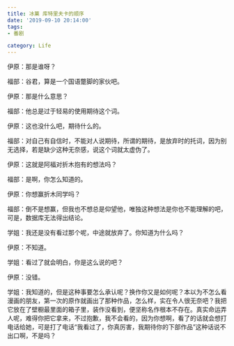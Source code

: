 ```yaml
---
title: 冰菓 库特里夫卡的顺序
date: '2019-09-10 20:14:00'
tags: 
- 番剧

category: Life
---
```


伊原：那是谁呀？

福部：谷君，算是一个国语蹩脚的家伙吧。

伊原：那是什么意思？

福部：他总是过于轻易的使用期待这个词。

伊原：这也没什么吧，期待什么的。

福部：对自己有自信时，不能对人说期待，所谓的期待，是放弃时的托词，因为别无选择，若是缺少这种无奈感，说这个词就太虚伪了。

伊原：这就是阿福对折木抱有的想法吗？

福部：是啊，你怎么知道的。

伊原：你想赢折木同学吗？

福部：倒不是想赢，但我也不想总是仰望他，唯独这种想法是你也不能理解的吧，可是，数据库无法得出结论。


学姐：我还是没有看过那个呢，中途就放弃了。你知道为什么吗？

伊原：不知道。

学姐：看过了就会明白，你是这么说的吧？

伊原：没错。

学姐：我知道的，但是这种事要怎么承认呢？换作你又是如何呢？本以为不怎么看漫画的朋友，第一次的原作就画出了那种作品，怎么样，实在令人很无奈吧？我把它放在了壁橱最里面的箱子里，装作没看到，便坚称名作根本不存在。真实命运弄人呢，难得你把它拿来，不过抱歉，我不会看的，因为你想啊，看了的话就会想打电话给她，可是打了电话“我看过了，你真厉害，我期待你的下部作品”这种话说不出口啊，不是吗？